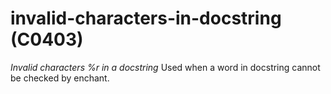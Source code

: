 # invalid-characters-in-docstring (C0403)
*Invalid characters %r in a docstring* Used when a word in docstring
cannot be checked by enchant.

